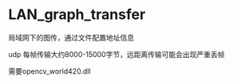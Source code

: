 # LAN_graph_transfer
局域网下的图传，通过文件配置地址信息

udp 每帧传输大约8000-15000字节，远距离传输可能会出现严重丢帧


需要opencv_world420.dll
